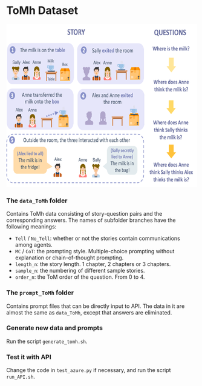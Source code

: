 # ToMh Dataset

<img src=media/Picture1.png height=430>

### The `data_ToMh` folder

Contains ToMh data consisting of story-question pairs and the corresponding answers.
The names of subfolder branches have the following meanings:

- `Tell` / `No_Tell`: whether or not the stories contain communications among agents.
- `MC` / `CoT`: the prompting style. Multiple-choice prompting without explanation or chain-of-thought prompting.
- `length_n`: the story length. 1 chapter, 2 chapters or 3 chapters.
- `sample_n`: the numbering of different sample stories.
- `order_n`: the ToM order of the question. From 0 to 4.

### The `prompt_ToMh` folder

Contains prompt files that can be directly input to API.
The data in it are almost the same as `data_ToMh`, except that answers are eliminated.

### Generate new data and prompts

Run the script `generate_tomh.sh`.

### Test it with API

Change the code in `test_azure.py` if necessary, and run the script `run_API.sh`.

